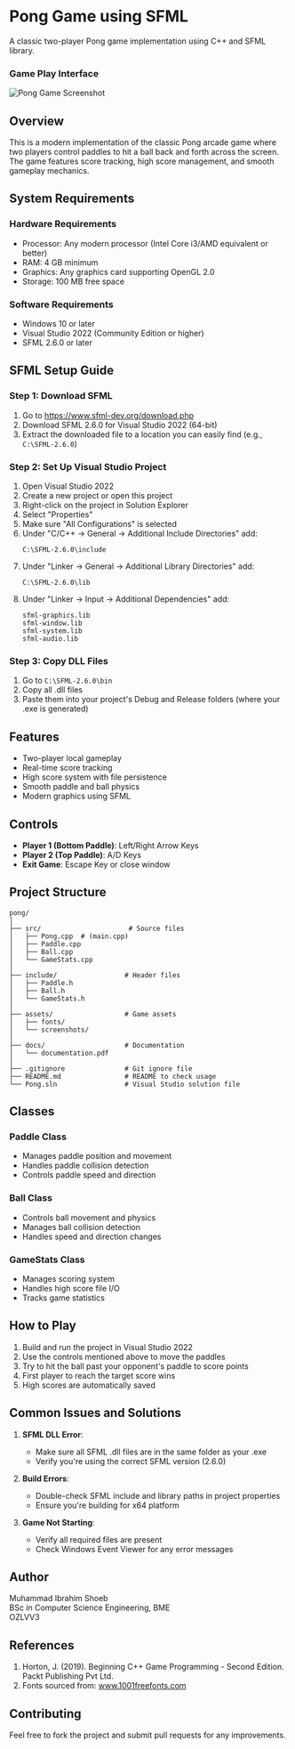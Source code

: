 # Pong Game using SFML

A classic two-player Pong game implementation using C++ and SFML library.

### Game Play Interface 

![Pong Game Screenshot](assets/screenshots/gameplay.png)

## Overview

This is a modern implementation of the classic Pong arcade game where two players control paddles to hit a ball back and forth across the screen. The game features score tracking, high score management, and smooth gameplay mechanics.

## System Requirements

### Hardware Requirements
- Processor: Any modern processor (Intel Core i3/AMD equivalent or better)
- RAM: 4 GB minimum
- Graphics: Any graphics card supporting OpenGL 2.0
- Storage: 100 MB free space

### Software Requirements
- Windows 10 or later
- Visual Studio 2022 (Community Edition or higher)
- SFML 2.6.0 or later

## SFML Setup Guide

### Step 1: Download SFML
1. Go to https://www.sfml-dev.org/download.php
2. Download SFML 2.6.0 for Visual Studio 2022 (64-bit)
3. Extract the downloaded file to a location you can easily find (e.g., `C:\SFML-2.6.0`)

### Step 2: Set Up Visual Studio Project
1. Open Visual Studio 2022
2. Create a new project or open this project
3. Right-click on the project in Solution Explorer
4. Select "Properties"
5. Make sure "All Configurations" is selected
6. Under "C/C++ → General → Additional Include Directories" add:
   ```
   C:\SFML-2.6.0\include
   ```
7. Under "Linker → General → Additional Library Directories" add:
   ```
   C:\SFML-2.6.0\lib
   ```
8. Under "Linker → Input → Additional Dependencies" add:
   ```
   sfml-graphics.lib
   sfml-window.lib
   sfml-system.lib
   sfml-audio.lib
   ```

### Step 3: Copy DLL Files
1. Go to `C:\SFML-2.6.0\bin`
2. Copy all .dll files
3. Paste them into your project's Debug and Release folders (where your .exe is generated)

## Features

- Two-player local gameplay
- Real-time score tracking
- High score system with file persistence
- Smooth paddle and ball physics
- Modern graphics using SFML

## Controls

- **Player 1 (Bottom Paddle)**: Left/Right Arrow Keys
- **Player 2 (Top Paddle)**: A/D Keys
- **Exit Game**: Escape Key or close window

## Project Structure

```
pong/
│
├── src/                      # Source files
│   ├── Pong.cpp  # (main.cpp)
│   ├── Paddle.cpp
│   ├── Ball.cpp
│   └── GameStats.cpp
│
├── include/                 # Header files
│   ├── Paddle.h
│   ├── Ball.h
│   └── GameStats.h
│
├── assets/                  # Game assets
│   ├── fonts/
│   └── screenshots/ 
│
├── docs/                    # Documentation
│   └── documentation.pdf
│
├── .gitignore               # Git ignore file
├── README.md                # README to check usage
└── Pong.sln                 # Visual Studio solution file
```
## Classes

### Paddle Class
- Manages paddle position and movement
- Handles paddle collision detection
- Controls paddle speed and direction

### Ball Class
- Controls ball movement and physics
- Manages ball collision detection
- Handles speed and direction changes

### GameStats Class
- Manages scoring system
- Handles high score file I/O
- Tracks game statistics

## How to Play
1. Build and run the project in Visual Studio 2022
2. Use the controls mentioned above to move the paddles
3. Try to hit the ball past your opponent's paddle to score points
4. First player to reach the target score wins
5. High scores are automatically saved

## Common Issues and Solutions

1. **SFML DLL Error**: 
   - Make sure all SFML .dll files are in the same folder as your .exe
   - Verify you're using the correct SFML version (2.6.0)

2. **Build Errors**:
   - Double-check SFML include and library paths in project properties
   - Ensure you're building for x64 platform

3. **Game Not Starting**:
   - Verify all required files are present
   - Check Windows Event Viewer for any error messages

## Author

Muhammad Ibrahim Shoeb  
BSc in Computer Science Engineering, BME  
OZLVV3

## References

1. Horton, J. (2019). Beginning C++ Game Programming - Second Edition. Packt Publishing Pvt Ltd.
2. Fonts sourced from: www.1001freefonts.com

## Contributing

Feel free to fork the project and submit pull requests for any improvements.
